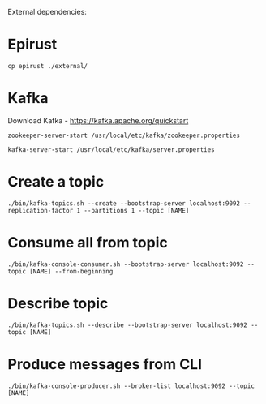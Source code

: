 External dependencies:

# Epirust
```cp epirust ./external/```

# Kafka
Download Kafka - https://kafka.apache.org/quickstart


```zookeeper-server-start /usr/local/etc/kafka/zookeeper.properties```

```kafka-server-start /usr/local/etc/kafka/server.properties```


# Create a topic
```./bin/kafka-topics.sh --create --bootstrap-server localhost:9092 --replication-factor 1 --partitions 1 --topic [NAME]```

# Consume all from topic
```./bin/kafka-console-consumer.sh --bootstrap-server localhost:9092 --topic [NAME] --from-beginning```

# Describe topic 
```./bin/kafka-topics.sh --describe --bootstrap-server localhost:9092 --topic [NAME]```

# Produce messages from CLI
```./bin/kafka-console-producer.sh --broker-list localhost:9092 --topic [NAME]```